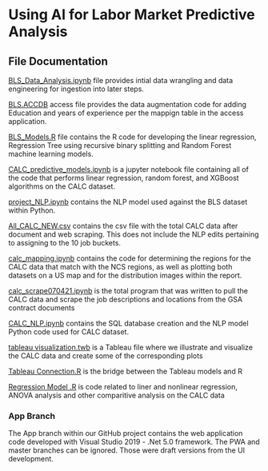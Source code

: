 # Using AI for Labor Market Predictive Analysis

## File Documentation

[BLS_Data_Analysis.ipynb](https://github.com/zpisecki/Team-All-wyn-In/blob/c7098bf16ac65472b3e0ac461509d741c6fbb3bf/BLS%20Data%20Analysis.ipynb) file provides intial data wrangling and data engineering for ingestion into later steps.

[BLS.ACCDB](https://github.com/zpisecki/Team-All-wyn-In/blob/c7098bf16ac65472b3e0ac461509d741c6fbb3bf/BLS.accdb) access file provides the data augmentation code for adding Education and years of experience per the mappign table in the access application.

[BLS_Models.R](https://github.com/zpisecki/Team-All-wyn-In/blob/c7098bf16ac65472b3e0ac461509d741c6fbb3bf/BLS_MODELS.R) file contains the R code for developing the linear regression, Regression Tree using recursive binary splitting and Random Forest machine learning models.

[CALC_predictive_models.ipynb](https://github.com/zpisecki/Team-All-wyn-In/blob/c7098bf16ac65472b3e0ac461509d741c6fbb3bf/CALC_predictive_models.ipynb) is a jupyter notebook file containing all of the code that performs linear regression, random forest, and XGBoost algorithms on the CALC dataset.

[project_NLP.ipynb](https://github.com/zpisecki/Team-All-wyn-In/blob/c7098bf16ac65472b3e0ac461509d741c6fbb3bf/project_NLP.ipynb) contains the NLP model used against the BLS dataset within Python.

[All_CALC_NEW.csv](https://github.com/zpisecki/Team-All-wyn-In/blob/c7098bf16ac65472b3e0ac461509d741c6fbb3bf/All_CALC_NEW.csv) contains the csv file with the total CALC data after document and web scraping. This does not include the NLP edits pertaining to assigning to the 10 job buckets.

[calc_mapping.ipynb](https://github.com/zpisecki/Team-All-wyn-In/blob/c7098bf16ac65472b3e0ac461509d741c6fbb3bf/calc_mapping.ipynb) contains the code for determining the regions for the CALC data that match with the NCS regions, as well as plotting both datasets on a US map and for the distribution images within the report.

[calc_scrape070421.ipynb](https://github.com/zpisecki/Team-All-wyn-In/blob/c7098bf16ac65472b3e0ac461509d741c6fbb3bf/calc_scrape070421.ipynb) is the total program that was written to pull the CALC data and scrape the job descriptions and locations from the GSA contract documents 

[CALC_NLP.ipynb](https://github.com/zpisecki/Team-All-wyn-In/blob/c7098bf16ac65472b3e0ac461509d741c6fbb3bf/CALC_NLP.ipynb) contains the SQL database creation and the NLP model Python code used for CALC dataset. 

[tableau visualization.twb](https://github.com/zpisecki/Team-All-wyn-In/blob/c7098bf16ac65472b3e0ac461509d741c6fbb3bf/tableau%20visualization.twb) is a Tableau file where we illustrate and visualize the CALC data and create some of the corresponding plots

[Tableau Connection.R](https://github.com/zpisecki/Team-All-wyn-In/blob/c7098bf16ac65472b3e0ac461509d741c6fbb3bf/Tableau%20Connection.R) is the bridge between the Tableau models and R

[Regression Model .R](https://github.com/zpisecki/Team-All-wyn-In/blob/c7098bf16ac65472b3e0ac461509d741c6fbb3bf/Regression%20Model%20.R) is code related to liner and nonlinear regression, ANOVA analysis and other comparitive analysis on the CALC data

### App Branch
The App branch within our GitHub project contains the web application code developed with Visual Studio 2019 - .Net 5.0 framework. The PWA and master branches can be ignored. Those were draft versions from the UI development.
